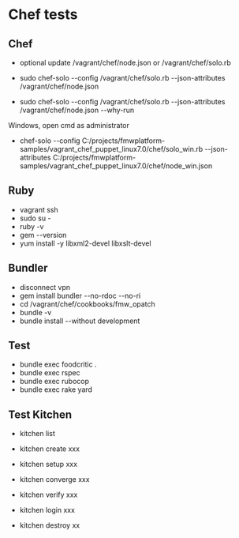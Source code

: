# Chef tests

## Chef
- optional update /vagrant/chef/node.json or /vagrant/chef/solo.rb

- sudo chef-solo --config /vagrant/chef/solo.rb --json-attributes /vagrant/chef/node.json
- sudo chef-solo --config /vagrant/chef/solo.rb --json-attributes /vagrant/chef/node.json --why-run

Windows, open cmd as administrator 
- chef-solo --config C:/projects/fmwplatform-samples/vagrant_chef_puppet_linux7.0/chef/solo_win.rb --json-attributes C:/projects/fmwplatform-samples/vagrant_chef_puppet_linux7.0/chef/node_win.json

## Ruby

- vagrant ssh
- sudo su -
- ruby -v
- gem --version
- yum install -y libxml2-devel libxslt-devel

## Bundler

- disconnect vpn
- gem install bundler --no-rdoc --no-ri
- cd /vagrant/chef/cookbooks/fmw_opatch
- bundle -v
- bundle install --without development

## Test

- bundle exec foodcritic .
- bundle exec rspec
- bundle exec rubocop
- bundle exec rake yard

## Test Kitchen

- kitchen list
- kitchen create xxx

- kitchen setup xxx
- kitchen converge xxx
- kitchen verify xxx

- kitchen login xxx
- kitchen destroy xx


